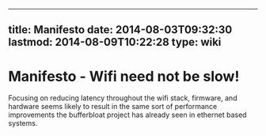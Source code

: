 
---
title: Manifesto
date: 2014-08-03T09:32:30
lastmod: 2014-08-09T10:22:28
type: wiki
---
Manifesto - Wifi need not be slow!
==================================

Focusing on reducing latency throughout the wifi stack, firmware, and
hardware seems likely to result in the same sort of performance
improvements the bufferbloat project has already seen in ethernet based
systems.
